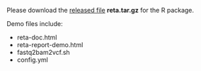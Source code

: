 
Please download the [released file](https://github.com/reta-s/reta/releases) **reta.tar.gz** for the R package.

Demo files include:
- reta-doc.html
- reta-report-demo.html
- fastq2bam2vcf.sh
- config.yml
